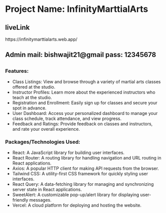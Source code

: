  <h1>Project Name: InfinityMarttialArts</h1>
  <h2>liveLink </h2>
   <p> https://infinitymarttialarts.web.app/</p>
<h2>Admin mail: bishwajit21@gmail pass: 12345678 <h2>
  <h3>Features:</h3>
  <ul>
    <li>Class Listings: View and browse through a variety of martial arts classes offered at the studio.</li>
    <li>Instructor Profiles: Learn more about the experienced instructors who teach at the studio.</li>
    <li>Registration and Enrollment: Easily sign up for classes and secure your spot in advance.</li>
    <li>User Dashboard: Access your personalized dashboard to manage your class schedule, track attendance, and view progress.</li>
    <li>Feedback and Ratings: Provide feedback on classes and instructors, and rate your overall experience.</li>
  </ul>
  <h3>Packages/Technologies Used:</h3>
  <ul>
    <li>React: A JavaScript library for building user interfaces.</li>
    <li>React Router: A routing library for handling navigation and URL routing in React applications.</li>
    <li>Axios: A popular HTTP client for making API requests from the browser.</li>
    <li>Tailwind CSS: A utility-first CSS framework for quickly styling user interfaces.</li>
    <li>React Query: A data-fetching library for managing and synchronizing server state in React applications.</li>
    <li>SweetAlert: A customizable pop-up/alert library for displaying user-friendly messages.</li>
    <li>Vercel: A cloud platform for deploying and hosting the website.</li>
  </ul>
